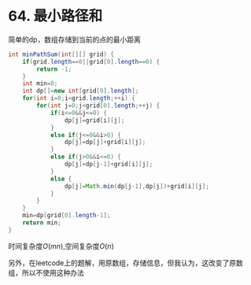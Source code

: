 # 64. 最小路径和

简单的dp，数组存储到当前的点的最小距离

```java
int minPathSum(int[][] grid) {
    if(grid.length==0||grid[0].length==0) {
        return -1;
    }
    int min=0;
    int dp[]=new int[grid[0].length];
    for(int i=0;i<grid.length;++i) {
        for(int j=0;j<grid[0].length;++j) {
            if(i<=0&&j<=0) {
                dp[j]=grid[i][j];
            }
            else if(j<=0&&i>0) {
                dp[j]=dp[j]+grid[i][j];
            }
            else if(j>0&&i<=0) {
                dp[j]=dp[j-1]+grid[i][j];
            }
            else {
                dp[j]=Math.min(dp[j-1],dp[j])+grid[i][j];
            }
        }
    }
    min=dp[grid[0].length-1];
    return min;
}
```

时间复杂度$O(mn)$,空间复杂度$O(n)$

另外，在leetcode上的题解，用原数组，存储信息，但我认为，这改变了原数组，所以不使用这种办法

